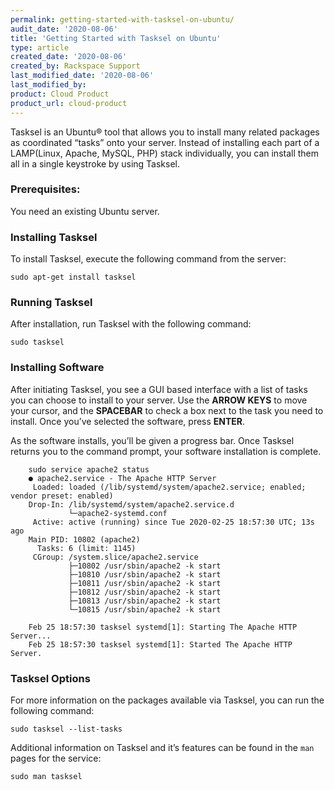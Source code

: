```yaml
---
permalink: getting-started-with-tasksel-on-ubuntu/
audit_date: '2020-08-06'
title: 'Getting Started with Tasksel on Ubuntu'
type: article
created_date: '2020-08-06'
created_by: Rackspace Support
last_modified_date: '2020-08-06'
last_modified_by:
product: Cloud Product
product_url: cloud-product
---
```


Tasksel is an Ubuntu&reg; tool that allows you to install many related packages as coordinated “tasks” onto your server. Instead of installing each part of a LAMP(Linux, Apache, MySQL, PHP) stack individually, you can install them all in a single keystroke by using Tasksel.

### Prerequisites:
You need an existing Ubuntu server.

### Installing Tasksel

To install Tasksel, execute the following command from the server:

  `sudo apt-get install tasksel`

### Running Tasksel 

After installation, run Tasksel with the following command:

  `sudo tasksel`

### Installing Software

After initiating Tasksel, you see a GUI based interface with a list of tasks you can choose to install to your server. Use the **ARROW KEYS** to move your cursor, and the **SPACEBAR** to check a box next to the task you need to install. Once you’ve selected the software, press **ENTER**.

As the software installs, you’ll be given a progress bar. Once Tasksel returns you to the command prompt, your software installation is complete.

        sudo service apache2 status
        ● apache2.service - The Apache HTTP Server
         Loaded: loaded (/lib/systemd/system/apache2.service; enabled; vendor preset: enabled)
        Drop-In: /lib/systemd/system/apache2.service.d
                 └─apache2-systemd.conf
         Active: active (running) since Tue 2020-02-25 18:57:30 UTC; 13s ago
        Main PID: 10802 (apache2)
          Tasks: 6 (limit: 1145)
         CGroup: /system.slice/apache2.service
                 ├─10802 /usr/sbin/apache2 -k start
                 ├─10810 /usr/sbin/apache2 -k start
                 ├─10811 /usr/sbin/apache2 -k start
                 ├─10812 /usr/sbin/apache2 -k start
                 ├─10813 /usr/sbin/apache2 -k start
                 └─10815 /usr/sbin/apache2 -k start

        Feb 25 18:57:30 tasksel systemd[1]: Starting The Apache HTTP Server...
        Feb 25 18:57:30 tasksel systemd[1]: Started The Apache HTTP Server.

### Tasksel Options

For more information on the packages available via Tasksel, you can run the following command:

  `sudo tasksel --list-tasks`
  
Additional information on Tasksel and it’s features can be found in the `man` pages for the service:

  `sudo man tasksel`
